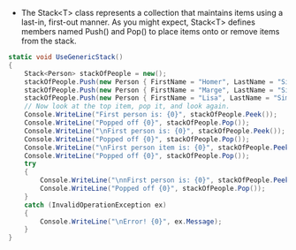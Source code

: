 - The Stack\<T> class represents a collection that maintains items using a last-in, first-out manner. As you might expect, Stack\<T> defines members named Push() and Pop() to place items onto or remove items from the stack.

```csharp
static void UseGenericStack()  
{  
	Stack<Person> stackOfPeople = new();  
	stackOfPeople.Push(new Person { FirstName = "Homer", LastName = "Simpson", Age = 47 });  
	stackOfPeople.Push(new Person { FirstName = "Marge", LastName = "Simpson", Age = 45 });  
	stackOfPeople.Push(new Person { FirstName = "Lisa", LastName = "Simpson", Age = 9 });  
	// Now look at the top item, pop it, and look again.  
	Console.WriteLine("First person is: {0}", stackOfPeople.Peek());  
	Console.WriteLine("Popped off {0}", stackOfPeople.Pop());  
	Console.WriteLine("\nFirst person is: {0}", stackOfPeople.Peek());  
	Console.WriteLine("Popped off {0}", stackOfPeople.Pop());  
	Console.WriteLine("\nFirst person item is: {0}", stackOfPeople.Peek());  
	Console.WriteLine("Popped off {0}", stackOfPeople.Pop());  
	try  
	{  
		Console.WriteLine("\nnFirst person is: {0}", stackOfPeople.Peek());  
		Console.WriteLine("Popped off {0}", stackOfPeople.Pop());  
	}  
	catch (InvalidOperationException ex)
	{  
		Console.WriteLine("\nError! {0}", ex.Message);  
	}  
}
```